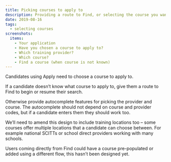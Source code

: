 ```yaml
---
title: Picking courses to apply to
description: Providing a route to Find, or selecting the course you want.
date: 2019-08-16
tags:
  - selecting courses
screenshots:
  items:
    - Your application
    - Have you chosen a course to apply to?
    - Which training provider?
    - Which course?
    - Find a course (when course is not known)
---
```


Candidates using Apply need to choose a course to apply to.

If a candidate doesn’t know what course to apply to, give them a route to Find to begin or resume their search.

Otherwise provide autocomplete features for picking the provider and course. The autocomplete should not depend on course and provider codes, but if a candidate enters them they should work too.

We’ll need to amend this design to include training locations too – some courses offer multiple locations that a candidate can choose between. For example national SCITTs or school direct providers working with many schools.

Users coming directly from Find could have a course pre-populated or added using a different flow, this hasn’t been designed yet.
